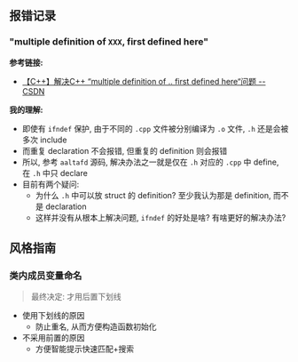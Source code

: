 ## 报错记录

### "multiple definition of `XXX`, first defined here"

**参考链接:**
- [【C++】解决C++ “multiple definition of .. first defined here“问题 -- CSDN](https://blog.csdn.net/qq_44886213/article/details/124586164)

**我的理解:**
- 即使有 `ifndef` 保护, 由于不同的 `.cpp` 文件被分别编译为 `.o` 文件, `.h` 还是会被多次 include
- 而重复 declaration 不会报错, 但重复的 definition 则会报错
- 所以, 参考 `aaltafd` 源码, 解决办法之一就是仅在 `.h` 对应的 `.cpp` 中 define, 在 `.h` 中只 declare
- 目前有两个疑问:
    - 为什么 `.h` 中可以放 struct 的 definition? 至少我认为那是 definition, 而不是 declaration
    - 这样并没有从根本上解决问题, `ifndef` 的好处是啥? 有啥更好的解决办法?

## 风格指南

### 类内成员变量命名

> 最终决定: 才用后置下划线

- 使用下划线的原因
    - 防止重名, 从而方便构造函数初始化
- 不采用前置的原因
    - 方便智能提示快速匹配+搜索